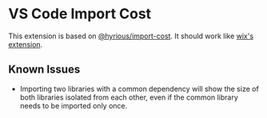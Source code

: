 # VS Code Import Cost

This extension is based on [@hyrious/import-cost](https://github.com/hyrious/import-cost).
It should work like [wix's extension](https://github.com/wix/import-cost/tree/master/packages/vscode-import-cost).

## Known Issues

- Importing two libraries with a common dependency will show the size of both libraries isolated from each other, even if the common library needs to be imported only once.
